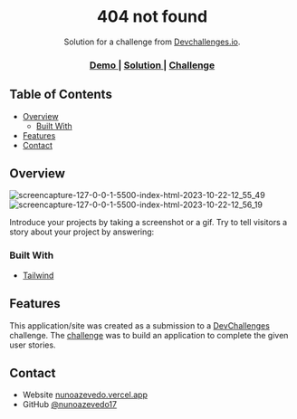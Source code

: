 <h1 align="center">404 not found</h1>

<div align="center">
   Solution for a challenge from  <a href="http://devchallenges.io" target="_blank">Devchallenges.io</a>.
</div>

<div align="center">
  <h3>
    <a href="https://nunoazevedo17.github.io/404-not-found/">
      Demo
    </a>
    <span> | </span>
    <a href="https://github.com/NunoAzevedo17/404-not-found">
      Solution
    </a>
    <span> | </span>
    <a href="https://legacy.devchallenges.io/challenges/wBunSb7FPrIepJZAg0sY">
      Challenge
    </a>
  </h3>
</div>

<!-- TABLE OF CONTENTS -->

## Table of Contents

- [Overview](#overview)
  - [Built With](#built-with)
- [Features](#features)
- [Contact](#contact)

<!-- OVERVIEW -->

## Overview

![screencapture-127-0-0-1-5500-index-html-2023-10-22-12_55_49](https://github.com/NunoAzevedo17/404-not-found/assets/34900095/3e0c9b7d-afcf-41e0-8d98-0e16bd2cfb0a)
![screencapture-127-0-0-1-5500-index-html-2023-10-22-12_56_19](https://github.com/NunoAzevedo17/404-not-found/assets/34900095/fc909129-26ec-4b54-be11-d87b4151291c)


Introduce your projects by taking a screenshot or a gif. Try to tell visitors a story about your project by answering:

### Built With

- [Tailwind](https://tailwindcss.com/)

## Features

This application/site was created as a submission to a [DevChallenges](https://devchallenges.io/challenges) challenge. The [challenge](https://legacy.devchallenges.io/challenges/wBunSb7FPrIepJZAg0sY) was to build an application to complete the given user stories.


## Contact

- Website [nunoazevedo.vercel.app](https://nunoazevedo.vercel.app)
- GitHub [@nunoazevedo17](https://github.com/nunoazevedo17)
